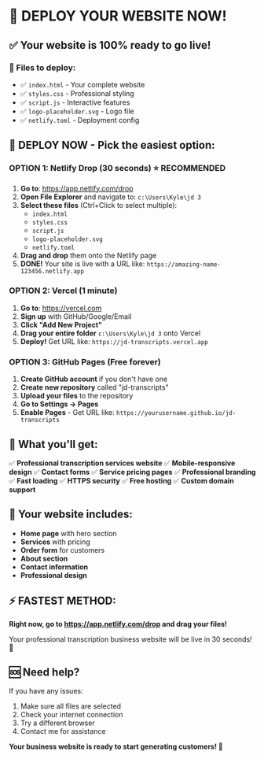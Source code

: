 # 🚀 DEPLOY YOUR WEBSITE NOW!

## ✅ Your website is 100% ready to go live!

### 📁 Files to deploy:
- ✅ `index.html` - Your complete website
- ✅ `styles.css` - Professional styling  
- ✅ `script.js` - Interactive features
- ✅ `logo-placeholder.svg` - Logo file
- ✅ `netlify.toml` - Deployment config

## 🎯 DEPLOY NOW - Pick the easiest option:

### OPTION 1: Netlify Drop (30 seconds) ⭐ RECOMMENDED

1. **Go to**: https://app.netlify.com/drop
2. **Open File Explorer** and navigate to: `c:\Users\Kyle\jd 3`
3. **Select these files** (Ctrl+Click to select multiple):
   - `index.html`
   - `styles.css`
   - `script.js`
   - `logo-placeholder.svg`
   - `netlify.toml`
4. **Drag and drop** them onto the Netlify page
5. **DONE!** Your site is live with a URL like: `https://amazing-name-123456.netlify.app`

### OPTION 2: Vercel (1 minute)

1. **Go to**: https://vercel.com
2. **Sign up** with GitHub/Google/Email
3. **Click "Add New Project"**
4. **Drag your entire folder** `c:\Users\Kyle\jd 3` onto Vercel
5. **Deploy!** Get URL like: `https://jd-transcripts.vercel.app`

### OPTION 3: GitHub Pages (Free forever)

1. **Create GitHub account** if you don't have one
2. **Create new repository** called "jd-transcripts"
3. **Upload your files** to the repository
4. **Go to Settings → Pages**
5. **Enable Pages** - Get URL like: `https://yourusername.github.io/jd-transcripts`

## 🎉 What you'll get:

✅ **Professional transcription services website**
✅ **Mobile-responsive design**
✅ **Contact forms**
✅ **Service pricing pages**
✅ **Professional branding**
✅ **Fast loading**
✅ **HTTPS security**
✅ **Free hosting**
✅ **Custom domain support**

## 🔗 Your website includes:

- **Home page** with hero section
- **Services** with pricing
- **Order form** for customers
- **About section**
- **Contact information**
- **Professional design**

## ⚡ FASTEST METHOD:

**Right now, go to https://app.netlify.com/drop and drag your files!**

Your professional transcription business website will be live in 30 seconds! 🚀

## 🆘 Need help?

If you have any issues:
1. Make sure all files are selected
2. Check your internet connection
3. Try a different browser
4. Contact me for assistance

**Your business website is ready to start generating customers! 💼**